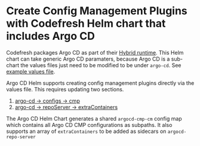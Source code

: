# Create Config Management Plugins with Codefresh Helm chart that includes Argo CD

Codefresh packages Argo CD as part of their [Hybrid runtime](https://codefresh.io/docs/docs/installation/gitops/hybrid-gitops-helm-installation/). This Helm chart can take generic Argo CD paramaters, because Argo CD is a sub-chart the values files just need to be modified to be under `argo-cd`. See [example values file](values.yaml).

Argo CD Helm supports creating config management plugins directly via the values file. This requires updating two sections.
1. [argo-cd -> configs -> cmp](https://github.com/argoproj/argo-helm/blob/main/charts/argo-cd/values.yaml)
1. [argo-cd -> repoServer -> extraContainers](https://github.com/argoproj/argo-helm/blob/main/charts/argo-cd/values.yaml#L2099-L2153)

The Argo CD Helm Chart generates a shared `argocd-cmp-cm` config map which contains all Argo CD CMP configurations as subpaths. It also supports an array of `extraContainers` to be added as sidecars on `argocd-repo-server`
